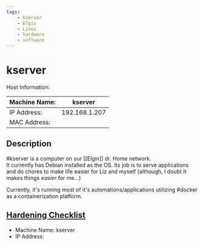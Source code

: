 ```yaml
---
tags:
    - kserver
    - Elgin
    - Linux
    - hardware
    - software
---
```

# kserver
Host Information:

| Machine Name: | kserver       |
| ------------- | ------------- |
| IP Address:   | 192.168.1.207 |
| MAC Address:  |               |

## Description
#kserver is a computer on our [[Elgin]] dr. Home network.  
It currently has Debian installed as the OS.
Its job is to serve applications and do chores to make life easier for Liz and myself (although, I doubt it makes things _easier_ for me...)

Currently, it's running most of it's automations/applications utilizing #docker as a containerization platform.  

## [Hardening Checklist](https://www.pluralsight.com/blog/it-ops/linux-hardening-secure-server-checklist)
- Machine Name: kserver
- IP Address: 

